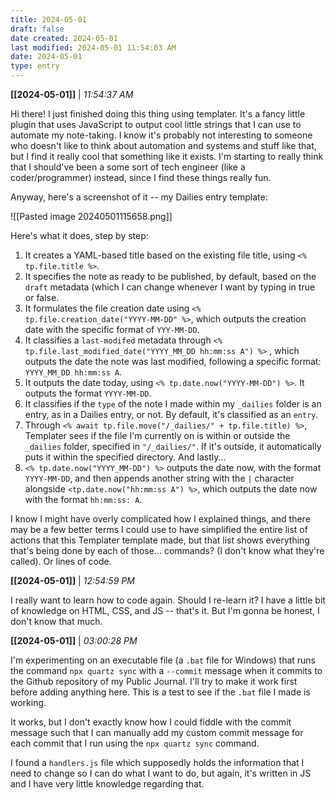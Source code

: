 ```yaml
---
title: 2024-05-01
draft: false
date created: 2024-05-01
last modified: 2024-05-01 11:54:03 AM
date: 2024-05-01
type: entry
---
```


**[[2024-05-01]]** | *11:54:37 AM*

Hi there! I just finished doing this thing using templater. It's a fancy little plugin that uses JavaScript to output cool little strings that I can use to automate my note-taking. I know it's probably not interesting to someone who doesn't like to think about automation and systems and stuff like that, but I find it really cool that something like it exists. I'm starting to really think that I should've been a some sort of tech engineer (like a coder/programmer) instead, since I find these things really fun.

Anyway, here's a screenshot of it -- my Dailies entry template:

![[Pasted image 20240501115658.png]]

Here's what it does, step by step:
1. It creates a YAML-based title based on the existing file title, using `<% tp.file.title %>`. 
2. It specifies the note as ready to be published, by default, based on the `draft` metadata (which I can change whenever I want by typing in true or false. 
3. It formulates the file creation date using `<% tp.file.creation_date("YYYY-MM-DD" %>`, which outputs the creation date with the specific format of `YYY-MM-DD`. 
4. It classifies a `last-modifed` metadata through `<% tp.file.last_modified_date("YYYY_MM_DD hh:mm:ss A") %>` , which outputs the date the note was last modified, following a specific format: `YYYY_MM_DD hh:mm:ss A`.
5. It outputs the date today, using `<% tp.date.now("YYYY-MM-DD") %>`. It outputs the format `YYYY-MM-DD`.
6. It classifies if the `type` of the note I made within my `_dailies` folder is an entry, as in a Dailies entry, or not. By default, it's classified as an `entry`.
7. Through `<% await tp.file.move("/_dailies/" + tp.file.title) %>`, Templater sees if the file I'm currently on is within or outside the `_dailies` folder, specified in `"/_dailies/"`. If it's outside, it automatically puts it within the specified directory. And lastly...
8. `<% tp.date.now("YYYY_MM-DD") %>` outputs the date now, with the format `YYYY-MM-DD`, and then appends another string with the `|` character alongside `<tp.date.now("hh:mm:ss A") %>`, which outputs the date now with the format `hh:mm:ss: A`.

I know I might have overly complicated how I explained things, and there may be a few better terms I could use to have simplified the entire list of actions that this Templater template made, but that list shows everything that's being done by each of those... commands? (I don't know what they're called). Or lines of code.

**[[2024-05-01]]** | *12:54:59 PM*

I really want to learn how to code again. Should I re-learn it? I have a little bit of knowledge on HTML, CSS, and JS -- that's it. But I'm gonna be honest, I don't know that much.

**[[2024-05-01]]** | *03:00:28 PM*

I'm experimenting on an executable file (a `.bat` file for Windows) that runs the command `npx quartz sync` with a `--commit` message when it commits to the Github repository of my Public Journal. I'll try to make it work first before adding anything here. This is a test to see if the `.bat` file I made is working.

It works, but I don't exactly know how I could fiddle with the commit message such that I can manually add my custom commit message for each commit that I run using the `npx quartz sync` command.

I found a `handlers.js` file which supposedly holds the information that I need to change so I can do what I want to do, but again, it's written in JS and I have very little knowledge regarding that.